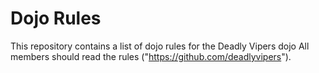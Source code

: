 Dojo Rules
==========

This repository contains a list of dojo rules for the Deadly Vipers dojo
All members should read the rules 
("https://github.com/deadlyvipers").

